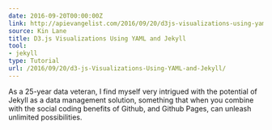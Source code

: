 ```yaml
---
date: 2016-09-20T00:00:00Z
link: http://apievangelist.com/2016/09/20/d3js-visualizations-using-yaml-and-jekyll/
source: Kin Lane
title: D3.js Visualizations Using YAML and Jekyll
tool:
- jekyll
type: Tutorial
url: /2016/09/20/d3-js-Visualizations-Using-YAML-and-Jekyll/
---
```


As a 25-year data veteran, I find myself very intrigued with the potential of Jekyll as a data management solution, something that when you combine with the social coding benefits of Github, and Github Pages, can unleash unlimited possibilities. 





